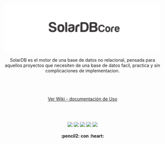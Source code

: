 



<p align="center">
  <img width="500" src="https://github.com/aaferna/SolarDB-Core/blob/main/logo.svg">
  <br>
  <br>
  SolarDB es el motor de una base de datos no relacional, pensada para aquellos proyectos que necesiten de una base de datos facil, practica y sin complicaciones de implementacion.
</p>


#

<p align="center">
  <br><br>
  <a href="https://agustin-fernandez.gitbook.io/solardb/">Ver Wiki - documentación de Uso</a>
  <br><br>
</p>




<p align="center">
  <br>
  <bR>
    <img src="https://img.shields.io/github/downloads/aaferna/SolarDB-Core/total">  
    <img src="https://img.shields.io/github/v/release/aaferna/SolarDB-Core">  
    <img src="https://img.shields.io/github/release-date/aaferna/SolarDB-Core">  
    <img src="https://img.shields.io/github/languages/code-size/aaferna/SolarDB-Core">
    <img src="https://img.shields.io/npm/dt/solardb-core?label=NPM%20Downloads">
  <br><br>
  <strong>:pencil2: con :heart:</strong>
</p>
